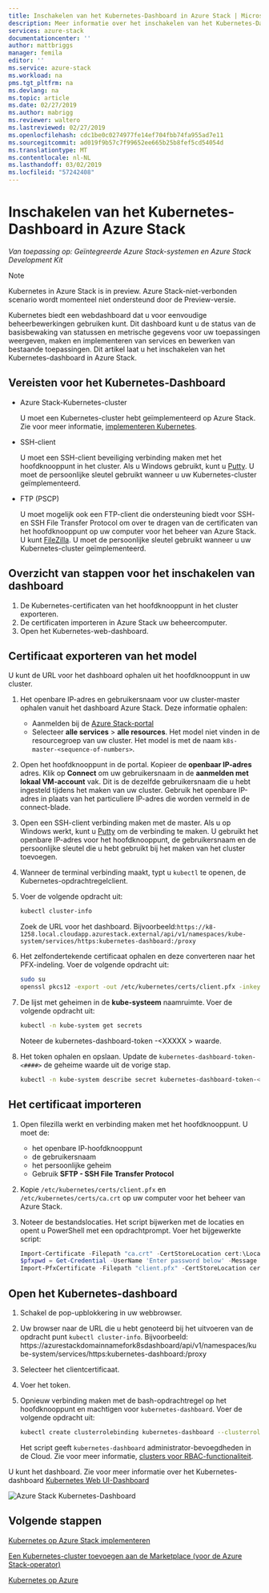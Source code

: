 ```yaml
---
title: Inschakelen van het Kubernetes-Dashboard in Azure Stack | Microsoft Docs
description: Meer informatie over het inschakelen van het Kubernetes-Dashboard in Azure Stack
services: azure-stack
documentationcenter: ''
author: mattbriggs
manager: femila
editor: ''
ms.service: azure-stack
ms.workload: na
pms.tgt_pltfrm: na
ms.devlang: na
ms.topic: article
ms.date: 02/27/2019
ms.author: mabrigg
ms.reviewer: waltero
ms.lastreviewed: 02/27/2019
ms.openlocfilehash: cdc1be0c0274977fe14ef704fbb74fa955ad7e11
ms.sourcegitcommit: ad019f9b57c7f99652ee665b25b8fef5cd54054d
ms.translationtype: MT
ms.contentlocale: nl-NL
ms.lasthandoff: 03/02/2019
ms.locfileid: "57242408"
---
```

# <a name="enable-the-kubernetes-dashboard-in-azure-stack"></a>Inschakelen van het Kubernetes-Dashboard in Azure Stack 

*Van toepassing op: Geïntegreerde Azure Stack-systemen en Azure Stack Development Kit* 
> [!Note]   
> Kubernetes in Azure Stack is in preview. Azure Stack-niet-verbonden scenario wordt momenteel niet ondersteund door de Preview-versie. 

Kubernetes biedt een webdashboard dat u voor eenvoudige beheerbewerkingen gebruiken kunt. Dit dashboard kunt u de status van de basisbewaking van statussen en metrische gegevens voor uw toepassingen weergeven, maken en implementeren van services en bewerken van bestaande toepassingen. Dit artikel laat u het inschakelen van het Kubernetes-dashboard in Azure Stack.

## <a name="prerequisites-for-kubernetes-dashboard"></a>Vereisten voor het Kubernetes-Dashboard

* Azure Stack-Kubernetes-cluster

    U moet een Kubernetes-cluster hebt geïmplementeerd op Azure Stack. Zie voor meer informatie, [implementeren Kubernetes](azure-stack-solution-template-kubernetes-deploy.md).

* SSH-client

    U moet een SSH-client beveiliging verbinding maken met het hoofdknooppunt in het cluster. Als u Windows gebruikt, kunt u [Putty](https://docs.microsoft.com/azure/marketplace/cloud-partner-portal/virtual-machine/cpp-connect-vm). U moet de persoonlijke sleutel gebruikt wanneer u uw Kubernetes-cluster geïmplementeerd.

* FTP (PSCP)

    U moet mogelijk ook een FTP-client die ondersteuning biedt voor SSH- en SSH File Transfer Protocol om over te dragen van de certificaten van het hoofdknooppunt op uw computer voor het beheer van Azure Stack. U kunt [FileZilla](https://filezilla-project.org/download.php?type=client). U moet de persoonlijke sleutel gebruikt wanneer u uw Kubernetes-cluster geïmplementeerd.

## <a name="overview-of-steps-to-enable-dashboard"></a>Overzicht van stappen voor het inschakelen van dashboard

1.  De Kubernetes-certificaten van het hoofdknooppunt in het cluster exporteren. 
2.  De certificaten importeren in Azure Stack uw beheercomputer.
2.  Open het Kubernetes-web-dashboard. 

## <a name="export-certificate-from-the-master"></a>Certificaat exporteren van het model 

U kunt de URL voor het dashboard ophalen uit het hoofdknooppunt in uw cluster.

1. Het openbare IP-adres en gebruikersnaam voor uw cluster-master ophalen vanuit het dashboard Azure Stack. Deze informatie ophalen:

    - Aanmelden bij de [Azure Stack-portal](https://portal.local.azurestack.external/)
    - Selecteer **alle services** > **alle resources**. Het model niet vinden in de resourcegroep van uw cluster. Het model is met de naam `k8s-master-<sequence-of-numbers>`. 

2. Open het hoofdknooppunt in de portal. Kopieer de **openbaar IP-adres** adres. Klik op **Connect** om uw gebruikersnaam in de **aanmelden met lokaal VM-account** vak. Dit is de dezelfde gebruikersnaam die u hebt ingesteld tijdens het maken van uw cluster. Gebruik het openbare IP-adres in plaats van het particuliere IP-adres die worden vermeld in de connect-blade.

3.  Open een SSH-client verbinding maken met de master. Als u op Windows werkt, kunt u [Putty](https://docs.microsoft.com/azure/marketplace/cloud-partner-portal/virtual-machine/cpp-connect-vm) om de verbinding te maken. U gebruikt het openbare IP-adres voor het hoofdknooppunt, de gebruikersnaam en de persoonlijke sleutel die u hebt gebruikt bij het maken van het cluster toevoegen.

4.  Wanneer de terminal verbinding maakt, typt u `kubectl` te openen, de Kubernetes-opdrachtregelclient.

5. Voer de volgende opdracht uit:

    ```Bash   
    kubectl cluster-info 
    ``` 
    Zoek de URL voor het dashboard. Bijvoorbeeld:`https://k8-1258.local.cloudapp.azurestack.external/api/v1/namespaces/kube-system/services/https:kubernetes-dashboard:/proxy`

6.  Het zelfondertekende certificaat ophalen en deze converteren naar het PFX-indeling. Voer de volgende opdracht uit:

    ```Bash  
    sudo su 
    openssl pkcs12 -export -out /etc/kubernetes/certs/client.pfx -inkey /etc/kubernetes/certs/client.key  -in /etc/kubernetes/certs/client.crt -certfile /etc/kubernetes/certs/ca.crt 
    ```

7.  De lijst met geheimen in de **kube-systeem** naamruimte. Voer de volgende opdracht uit:

    ```Bash  
    kubectl -n kube-system get secrets
    ```

    Noteer de kubernetes-dashboard-token -\<XXXXX > waarde. 

8.  Het token ophalen en opslaan. Update de `kubernetes-dashboard-token-<####>` de geheime waarde uit de vorige stap.

    ```Bash  
    kubectl -n kube-system describe secret kubernetes-dashboard-token-<####>| awk '$1=="token:"{print $2}' 
    ```

## <a name="import-the-certificate"></a>Het certificaat importeren

1. Open filezilla werkt en verbinding maken met het hoofdknooppunt. U moet de:

    - het openbare IP-hoofdknooppunt
    - de gebruikersnaam
    - het persoonlijke geheim
    - Gebruik **SFTP - SSH File Transfer Protocol**

2. Kopie `/etc/kubernetes/certs/client.pfx` en `/etc/kubernetes/certs/ca.crt` op uw computer voor het beheer van Azure Stack.

3. Noteer de bestandslocaties. Het script bijwerken met de locaties en opent u PowerShell met een opdrachtprompt. Voer het bijgewerkte script:  

    ```PowerShell   
    Import-Certificate -Filepath "ca.crt" -CertStoreLocation cert:\LocalMachine\Root 
    $pfxpwd = Get-Credential -UserName 'Enter password below' -Message 'Enter password below' 
    Import-PfxCertificate -Filepath "client.pfx" -CertStoreLocation cert:\CurrentUser\My -Password $pfxpwd.Password 
    ``` 

## <a name="open-the-kubernetes-dashboard"></a>Open het Kubernetes-dashboard 

1.  Schakel de pop-upblokkering in uw webbrowser.

2.  Uw browser naar de URL die u hebt genoteerd bij het uitvoeren van de opdracht punt `kubectl cluster-info`. Bijvoorbeeld: https://azurestackdomainnamefork8sdashboard/api/v1/namespaces/kube-system/services/https:kubernetes-dashboard:/proxy 
3.  Selecteer het clientcertificaat.
4.  Voer het token. 
5. Opnieuw verbinding maken met de bash-opdrachtregel op het hoofdknooppunt en machtigen voor `kubernetes-dashboard`. Voer de volgende opdracht uit:

    ```Bash  
    kubectl create clusterrolebinding kubernetes-dashboard --clusterrole=cluster-admin --serviceaccount=kube-system:kubernetes-dashboard 
    ``` 

    Het script geeft `kubernetes-dashboard` administrator-bevoegdheden in de Cloud. Zie voor meer informatie, [clusters voor RBAC-functionaliteit](https://docs.microsoft.com/azure/aks/kubernetes-dashboard).

U kunt het dashboard. Zie voor meer informatie over het Kubernetes-dashboard [Kubernetes Web UI-Dashboard](https://kubernetes.io/docs/tasks/access-application-cluster/web-ui-dashboard/) 

![Azure Stack Kubernetes-Dashboard](media/azure-stack-solution-template-kubernetes-dashboard/azure-stack-kub-dashboard.png)

## <a name="next-steps"></a>Volgende stappen 

[Kubernetes op Azure Stack implementeren](azure-stack-solution-template-kubernetes-deploy.md)  

[Een Kubernetes-cluster toevoegen aan de Marketplace (voor de Azure Stack-operator)](../azure-stack-solution-template-kubernetes-cluster-add.md)  

[Kubernetes op Azure](https://docs.microsoft.com/azure/container-service/kubernetes/container-service-kubernetes-walkthrough)  

